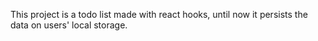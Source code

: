 This project is a todo list made with react hooks, until now it persists the data on users' local storage.
